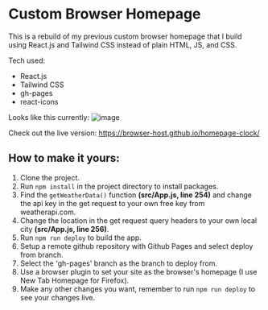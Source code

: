 
# Custom Browser Homepage
This is a rebuild of my previous custom browser homepage that I build using React.js and Tailwind CSS instead of plain HTML, JS, and CSS.

Tech used:
- React.js
- Tailwind CSS
- gh-pages
- react-icons

Looks like this currently:
![image](https://github.com/browser-host/homepage-clock/assets/92818054/24bdcf7a-58d6-4a86-866d-a30bcdffee06)

Check out the live version:
https://browser-host.github.io/homepage-clock/

## How to make it yours:
1. Clone the project.
2. Run `npm install` in the project directory to install packages.
3. Find the `getWeatherData()` function **(src/App.js, line 254)** and change the api key in the get request to your own free key from weatherapi.com.
4. Change the location in the get request query headers to your own local city **(src/App.js, line 256)**.
6. Run `npm run deploy` to build the app.
5. Setup a remote github repository with Github Pages and select deploy from branch.
7. Select the 'gh-pages' branch as the branch to deploy from.
8. Use a browser plugin to set your site as the browser's homepage (I use New Tab Homepage for Firefox).
9. Make any other changes you want, remember to run `npm run deploy` to see your changes live.



